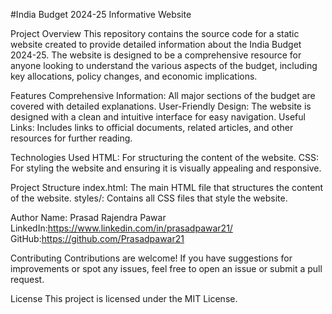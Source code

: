 #India Budget 2024-25 Informative Website

Project Overview
This repository contains the source code for a static website created to provide detailed information about the India Budget 2024-25. The website is designed to be a comprehensive resource for anyone looking to understand the various aspects of the budget, including key allocations, policy changes, and economic implications.

Features
Comprehensive Information: All major sections of the budget are covered with detailed explanations.
User-Friendly Design: The website is designed with a clean and intuitive interface for easy navigation.
Useful Links: Includes links to official documents, related articles, and other resources for further reading.

Technologies Used
HTML: For structuring the content of the website.
CSS: For styling the website and ensuring it is visually appealing and responsive.

Project Structure
index.html: The main HTML file that structures the content of the website.
styles/: Contains all CSS files that style the website.

Author
Name: Prasad Rajendra Pawar
LinkedIn:https://www.linkedin.com/in/prasadpawar21/
GitHub:https://github.com/Prasadpawar21

Contributing
Contributions are welcome! If you have suggestions for improvements or spot any issues, feel free to open an issue or submit a pull request.

License
This project is licensed under the MIT License.

